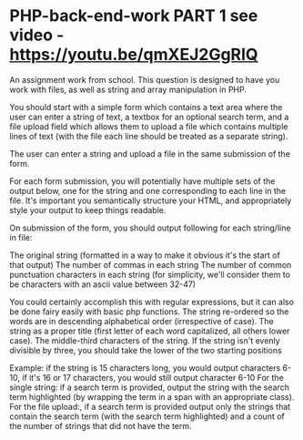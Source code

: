 # PHP-back-end-work PART 1 see video - https://youtu.be/qmXEJ2GgRIQ

An assignment work from school.
This question is designed to have you work with files, as well as string and array manipulation in PHP.

You should start with a simple form which contains a text area where the user can enter a string of text, a textbox for an optional search term, and a file upload field which allows them to upload a file which contains multiple lines of text (with the file each line should be treated as a separate string).

The user can enter a string and upload a file in the same submission of the form.

For each form submission, you will potentially have multiple sets of the output below, one for the string and one corresponding to each line in the file. It's important you semantically structure your HTML, and appropriately style your output to keep things readable.

On submission of the form, you should output following for each string/line in file:

The original string (formatted in a way to make it obvious it's the start of that output)
The number of commas in each string
The number of common punctuation characters in each string (for simplicity, we'll consider them to be characters with an ascii value between 32-47)

You could certainly accomplish this with regular expressions, but it can also be done fairy easily with basic php functions.
The string re-ordered so the words are in descending alphabetical order (irrespective of case).
The string as a proper title (first letter of each word capitalized, all others lower case).
The middle-third characters of the string. If the string isn't evenly divisible by three, you should take the lower of the two starting positions

Example: if the string is 15 characters long, you would output characters 6-10, if it's 16 or 17 characters, you would still output character 6-10
For the single string: if a search term is provided, output the string with the search term highlighted (by wrapping the term in a span with an appropriate class).
For the file upload:, if a search term is provided output only the strings that contain the search term (with the search term highlighted) and a count of the number of strings that did not have the term.
